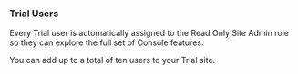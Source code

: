 ### Trial Users

Every Trial user is automatically assigned to the Read Only Site Admin role so they can explore the full set of Console features. 

You can add up to a total of ten users to your Trial site.
